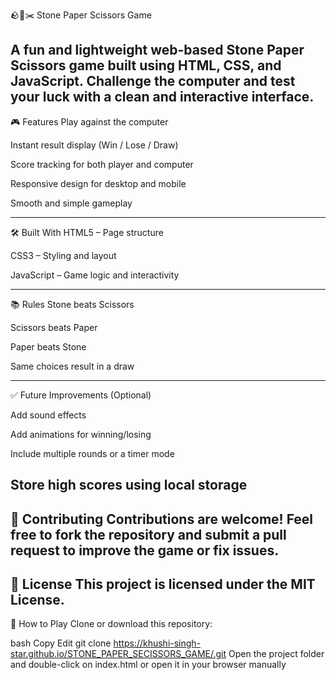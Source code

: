 🪨📄✂️ Stone Paper Scissors Game

A fun and lightweight web-based Stone Paper Scissors game built using HTML, CSS, and JavaScript. Challenge the computer and test your luck with a clean and interactive interface.
---

🎮 Features
Play against the computer

Instant result display (Win / Lose / Draw)

Score tracking for both player and computer

Responsive design for desktop and mobile

Smooth and simple gameplay

---

🛠️ Built With
HTML5 – Page structure

CSS3 – Styling and layout

JavaScript – Game logic and interactivity

---

📚 Rules
Stone beats Scissors

Scissors beats Paper

Paper beats Stone

Same choices result in a draw

---

✅ Future Improvements (Optional)

Add sound effects

Add animations for winning/losing

Include multiple rounds or a timer mode

Store high scores using local storage
---

🤝 Contributing
Contributions are welcome! Feel free to fork the repository and submit a pull request to improve the game or fix issues.
---

📄 License
This project is licensed under the MIT License.
---
🚀 How to Play
Clone or download this repository:

bash
Copy
Edit
git clone https://khushi-singh-star.github.io/STONE_PAPER_SECISSORS_GAME/.git
Open the project folder and double-click on index.html
or open it in your browser manually
